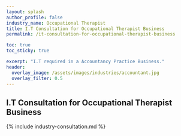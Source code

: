 ```yaml
---
layout: splash 
author_profile: false 
industry_name: Occupational Therapist
title: I.T Consultation for Occupational Therapist Business
permalink: /it-consultation-for-occupational-therapist-business

toc: true
toc_sticky: true

excerpt: "I.T required in a Accountancy Practice Business."
header:
  overlay_image: /assets/images/industries/accountant.jpg
  overlay_filter: 0.5 
---
```


## I.T Consultation for Occupational Therapist Business

{% include industry-consultation.md %}
